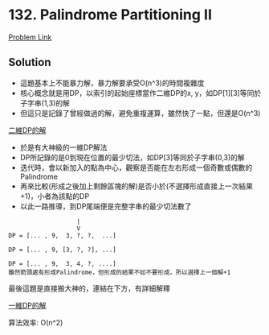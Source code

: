 # 132. Palindrome Partitioning II

[Problem Link](https://leetcode.com/problems/palindrome-partitioning-ii/)

## Solution

* 這題基本上不能暴力解，暴力解要承受O(n^3)的時間複雜度
* 核心概念就是用DP，以索引的起始座標當作二維DP的x, y，如DP[1][3]等同於子字串(1,3)的解
* 但這只是記錄了曾經做過的解，避免重複運算，雖然快了一點，但還是O(n^3)

[二維DP的解](https://leetcode.com/problems/palindrome-partitioning-ii/discuss/1364206/MCM-Pattern-(In-Aditya-Verma-Format)-with-some-Optimizations-or-All-TC-Passed-or-Memorization)

* 於是有大神級的一維DP解法
* DP所記錄的是0到現在位置的最少切法，如DP[3]等同於子字串(0,3)的解
* 迭代時，會以新加入的點為中心，觀察是否能在左右形成一個奇數或偶數的Palindrome
* 再來比較(形成之後加上剩餘區塊的解)是否小於(不選擇形成直接上一次結果+1)，小者為該點的DP
* 以此一路推導，到DP尾端便是完整字串的最少切法數了

```
                   |
                   V
DP = [... , 9,  3, ?, ?,  ...]

DP = [... , 9, [3, ?, ?], ...]

DP = [... , 9,  3, 4, ?, ....]
雖然箭頭處有形成Palindrome，但形成的結果不如不要形成，所以選擇上一個解+1
```

最後這題是直接搬大神的，連結在下方，有詳細解釋

[一維DP的解](https://leetcode.com/problems/palindrome-partitioning-ii/discuss/1239122/C%2B%2B-DP-8ms-Short-and-simple)

算法效率: O(n^2)<br>
